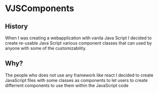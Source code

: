 # VJSComponents

## History
When I was creating a webapplication with vanila Java Script I decided to create re-usable Java Script various component classes that can used by anyone with some of the customizability.
## Why?

The people who does not use any framework like react I decided to create JavaScript files with some classes as components to let users to create differrent components to use them within the JavaScript code
